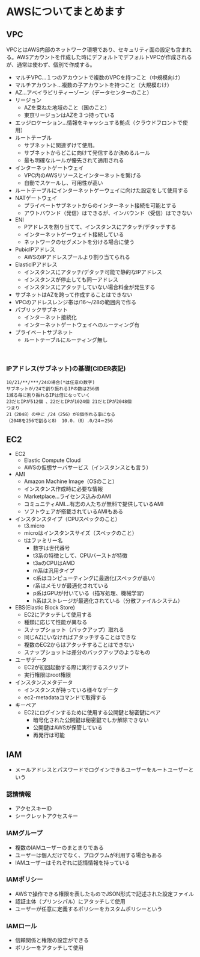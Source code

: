 # AWSについてまとめます　

## VPC
VPCとはAWS内部のネットワーク環境であり、セキュリティ面の設定も含まれる。AWSアカウントを作成した時にデフォルトでデフォルトVPCが作成されるが、通常は使わず、個別で作成する。

- マルチVPC…１つのアカウントで複数のVPCを持つこと（中規模向け）
- マルチアカウント…複数の子アカウントを持つこと（大規模むけ）
- AZ…アベイラビリティーゾーン（データセンターのこと）
- リージョン
  - AZを束ねた地域のこと（国のこと）
  - 東京リージョンはAZを３つ持っている
- エッジロケーション…情報をキャッシュする拠点（クラウドフロントで使用）
- ルートテーブル
  - サブネットに関連ずけて使用。
  - サブネットからどこに向けて発信するか決めるルール
  - 最も明確なルールが優先されて適用される
- インターネットゲートウェイ
  - VPC内のAWSリソースとインターネットを繋げる
  - 自動でスケールし、可用性が高い
- ルートテーブルにインターネットゲーウェイに向けた設定をして使用する
- NATゲートウェイ
  - プライベートサブネットからのインターネット接続を可能とする
  - アウトバウンド（発信）はできるが、インバウンド（受信）はできない
- ENI
  - Pアドレスを割り当てて、インスタンスにアタッチ/デタッチする
  - インターネットゲーウェイト接続している
  - ネットワークのセグメントを分ける場合に使う
- PubicIPアドレス
  - AWSのIPアドレスプールより割り当てられる
- ElasticIPアドレス
  - インスタンスにアタッチ/デタッチ可能で静的なIPアドレス
  - インスタンスが停止しても同一アドレス
  - インスタンスにアタッチしていない場合料金が発生する
- サブネットはAZを跨って作成することはできない
- VPCのアドレスレンジ帯は/16〜/28の範囲内で作る
- パブリックサブネット
  - インターネット接続化
  - インターネットゲートウェイへのルーティング有
- プライベートサブネット
  - ルートテーブルにルーティング無し
 <br>

### IPアドレス(サブネット)の基礎(CIDER表記)
```
10/21/**/***/24の場合(*は任意の数字)
サブネットが/24で割り振れるIPの数は256個
1減る毎に割り振れるIPは倍になっていく
23だとIPが512個 、22だとIPが1024個 21だとIPが2048個
つまり
21（2048）の中に /24（256）が8個作れる事になる
（2048を256で割ると8） 10.0.（0）.0/24＝256
```

## EC2
- EC2
  - Elastic Compute Cloud
  - AWSの仮想サーバサービス（インスタンスとも言う）
- AMI
  - Amazon Machine Image（OSのこと）
  - インスタンス作成時に必要な情報
  - Marketplace…ライセンス込みのAMI
  - コミュニティAMI…有志の人たちが無料で提供しているAMI
  - ソフトウェアが搭載されているAMIもある
- インスタンスタイプ（CPUスペックのこと）
  - t3.micro
  - microはインスタンスサイズ（スペックのこと）
  - tはファミリー名
    - 数字は世代番号
    - t3系の特徴として、CPUバーストが特徴
    - t3aのCPUはAMD
    - m系は汎用タイプ
    - c系はコンピューティングに最適化(スペックが高い)
    - r系はメモリが最適化されている
    - p系はGPUが付いている（描写処理、機械学習）
    - h系はストレージが最適化されている（分散ファイルシステム）
- EBS(Elastic Block Store)
  - EC2にアタッチして使用する
  - 種類に応じて性能が異なる
  - スナップショット（バックアップ）取れる
  - 同じAZにいなければアタッチすることはできな
  - 複数のEC2からはアタッチすることはできない
  - スナップショットは差分のバックアップのようなもの
- ユーザデータ
  - EC2が初回起動する際に実行するスクリプト
  - 実行権限はroot権限
- インスタンスメタデータ
  - インスタンスが持っている様々なデータ
  - ec2-metadataコマンドで取得する
- キーペア
  - EC2にログインするために使用する公開鍵と秘密鍵にペア
    - 暗号化された公開鍵は秘密鍵でしか解除できない
    - 公開鍵はAWSが保管している
    - 再発行は可能

## IAM
- メールアドレスとパスワードでログインできるユーザーをルートユーザーという
### 認情情報
- アクセスキーID
- シークレットアクセスキー
### IAMグループ
- 複数のIAMユーザーのまとまりである
- ユーザーは個人だけでなく、プログラムが利用する場合もある
- IAMユーザーはそれぞれに認情情報を持っている
### IAMポリシー
- AWSで操作できる権限を表したものでJSON形式で記述された設定ファイル
- 認証主体（プリンシパル）にアタッチして使用
- ユーザーが任意に定義するポリシーをカスタムポリシーという
### IAMロール
- 信頼関係と権限の設定ができる
- ポリシーをアタッチして使用
